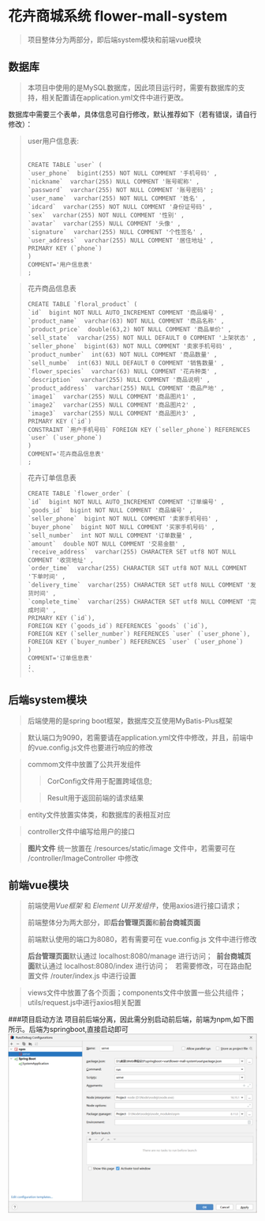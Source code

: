 # 花卉商城系统 flower-mall-system
>项目整体分为两部分，即后端system模块和前端vue模块

## 数据库
>本项目中使用的是MySQL数据库，因此项目运行时，需要有数据库的支持，相关配置请在application.yml文件中进行更改。

数据库中需要三个表单，具体信息可自行修改，默认推荐如下（若有错误，请自行修改）：

>user用户信息表:
>```
>
>CREATE TABLE `user` (
>`user_phone`  bigint(255) NOT NULL COMMENT '手机号码' ,
>`nickname`  varchar(255) NULL COMMENT '账号昵称' ,
>`password`  varchar(255) NOT NULL COMMENT '账号密码' ;
>`user_name`  varchar(255) NOT NULL COMMENT '姓名' ,
>`idcard`  varchar(255) NOT NULL COMMENT '身份证号码' ,
>`sex`  varchar(255) NOT NULL COMMENT '性别' ,
>`avatar`  varchar(255) NULL COMMENT '头像' ,
>`signature`  varchar(255) NULL COMMENT '个性签名' ,
>`user_address`  varchar(255) NULL COMMENT '居住地址' ,
>PRIMARY KEY (`phone`)
>)
>COMMENT='用户信息表'
>;

>花卉商品信息表
>```
>CREATE TABLE `floral_product` (
>`id`  bigint NOT NULL AUTO_INCREMENT COMMENT '商品编号' ,
>`product_name`  varchar(63) NOT NULL COMMENT '商品名称' ,
>`product_price`  double(63,2) NOT NULL COMMENT '商品单价' ,
>`sell_state`  varchar(255) NOT NULL DEFAULT 0 COMMENT '上架状态' ,
>`seller_phone`  bigint(63) NOT NULL COMMENT '卖家手机号码' ,
>`product_number`  int(63) NOT NULL COMMENT '商品数量' ,
>`sell_numbe`  int(63) NULL DEFAULT 0 COMMENT '销售数量' ,
>`flower_species`  varchar(63) NULL COMMENT '花卉种类' ,
>`description`  varchar(255) NULL COMMENT '商品说明' ,
>`product_address`  varchar(255) NULL COMMENT '商品产地' ,
>`image1`  varchar(255) NULL COMMENT '商品图片1' ,
>`image2`  varchar(255) NULL COMMENT '商品图片2' ,
>`image3`  varchar(255) NULL COMMENT '商品图片3' ,
>PRIMARY KEY (`id`)
>CONSTRAINT `用户手机号码` FOREIGN KEY (`seller_phone`) REFERENCES `user` (`user_phone`)
>)
>COMMENT='花卉商品信息表'
>;

>花卉订单信息表
>```
>CREATE TABLE `flower_order` (
>`id`  bigint NOT NULL AUTO_INCREMENT COMMENT '订单编号' ,
>`goods_id`  bigint NOT NULL COMMENT '商品编号' ,
>`seller_phone`  bigint NOT NULL COMMENT '卖家手机号码' ,
>`buyer_phone`  bigint NOT NULL COMMENT '买家手机号码' ,
>`sell_number`  int NOT NULL COMMENT '订单数量' ,
>`amount`  double NOT NULL COMMENT '交易金额' ,
>`receive_address`  varchar(255) CHARACTER SET utf8 NOT NULL COMMENT '收货地址' ,
>`order_time`  varchar(255) CHARACTER SET utf8 NOT NULL COMMENT '下单时间' ,
>`delivery_time`  varchar(255) CHARACTER SET utf8 NULL COMMENT '发货时间' ,
>`complete_time`  varchar(255) CHARACTER SET utf8 NULL COMMENT '完成时间' ,
>PRIMARY KEY (`id`),
>FOREIGN KEY (`goods_id`) REFERENCES `goods` (`id`),
>FOREIGN KEY (`seller_number`) REFERENCES `user` (`user_phone`),
>FOREIGN KEY (`buyer_number`) REFERENCES `user` (`user_phone`)
>)
>COMMENT='订单信息表'
>;
>``


## 后端system模块
>后端使用的是spring boot框架，数据库交互使用MyBatis-Plus框架

>默认端口为9090，若需要请在application.yml文件中修改，并且，前端中的vue.config.js文件也要进行响应的修改

>commom文件中放置了公共开发组件
>>CorConfig文件用于配置跨域信息;
> 
>>Result用于返回前端的请求结果

>entity文件放置实体类，和数据库的表相互对应

> controller文件中编写给用户的接口

>**图片文件** 统一放置在 /resources/static/image 文件中，若需要可在 /controller/ImageController 中修改


## 前端vue模块
> 前端使用*Vue框架* 和 *Element UI开发组件*，使用axios进行接口请求；
> 
> 前端整体分为两大部分，即**后台管理页面**和**前台商城页面**
> 
> 前端默认使用的端口为8080，若有需要可在 vue.config.js 文件中进行修改
> 
> **后台管理页面**默认通过 localhost:8080/manage 进行访问；&nbsp;
> **前台商城页面**默认通过 localhost:8080/index 进行访问；
> &nbsp;&nbsp;若需要修改，可在路由配置文件 /router/index.js 中进行设置

> views文件中放置了各个页面；components文件中放置一些公共组件；utils/request.js中进行axios相关配置

###项目启动方法
项目前后端分离，因此需分别启动前后端，前端为npm,如下图所示。后端为springboot,直接启动即可
![img.png](img.png)